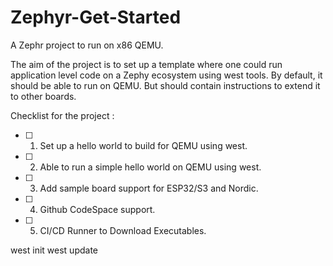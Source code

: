 # Zephyr-Get-Started
A Zephr project to run on x86 QEMU.


The aim of the project is to set up a template where one could run application level code on a Zephy ecosystem using west tools. By default, it should be able
to run on QEMU. But should contain instructions to extend it to other boards.



Checklist for the project :

 - [ ] 1. Set up a hello world to build for QEMU using west. 
 - [ ] 2. Able to run a simple hello world on QEMU using west.
 - [ ] 3. Add sample board support for ESP32/S3 and Nordic.
 - [ ] 4. Github CodeSpace support.
 - [ ] 5. CI/CD Runner to Download Executables.


west init 
west update